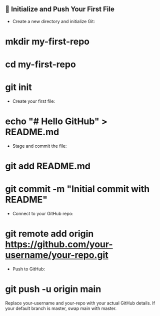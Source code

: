 ## 🚀 Initialize and Push Your First File

- Create a new directory and initialize Git:

# mkdir my-first-repo
# cd my-first-repo
# git init

- Create your first file:
# echo "# Hello GitHub" > README.md

- Stage and commit the file:

# git add README.md

# git commit -m "Initial commit with README"

- Connect to your GitHub repo:

# git remote add origin https://github.com/your-username/your-repo.git

- Push to GitHub:

# git push -u origin main


Replace your-username and your-repo with your actual GitHub details. If your default branch is master, swap main with master.

